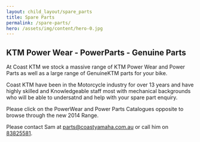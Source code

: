 ```yaml
---
layout: child_layout/spare_parts
title: Spare Parts
permalink: /spare-parts/
hero: /assets/img/content/hero-0.jpg
---
```


## KTM Power Wear - PowerParts - Genuine Parts

At Coast KTM we stock a massive range of KTM Power Wear and Power Parts as well as a large range of GenuineKTM  parts for your bike.

Coast KTM have been in the Motorcycle industry for over 13 years and have highly skilled and Knowledgeable staff most with mechanical backgrounds who will be able to undersatnd and help with your spare part enquiry.

Please click on the PowerWear and Power Parts Catalogues opposite to browse through the new 2014 Range.

Please contact Sam at parts@coastyamaha.com.au or call him on [83825581](83825581).